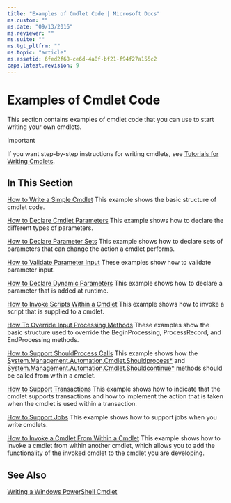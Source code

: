 ```yaml
---
title: "Examples of Cmdlet Code | Microsoft Docs"
ms.custom: ""
ms.date: "09/13/2016"
ms.reviewer: ""
ms.suite: ""
ms.tgt_pltfrm: ""
ms.topic: "article"
ms.assetid: 6fed2f68-ce6d-4a8f-bf21-f94f27a155c2
caps.latest.revision: 9
---
```

# Examples of Cmdlet Code

This section contains examples of cmdlet code that you can use to start writing your own cmdlets.

> [!IMPORTANT]
> If you want step-by-step instructions for writing cmdlets, see [Tutorials for Writing Cmdlets](./tutorials-for-writing-cmdlets.md).

## In This Section

[How to Write a Simple Cmdlet](./how-to-write-a-simple-cmdlet.md)
This example shows the basic structure of cmdlet code.

[How to Declare Cmdlet Parameters](./how-to-declare-cmdlet-parameters.md)
This example shows how to declare the different types of parameters.

[How to Declare Parameter Sets](./how-to-declare-parameter-sets.md)
This example shows how to declare sets of parameters that can change the action a cmdlet performs.

[How to Validate Parameter Input](./how-to-validate-parameter-input.md)
These examples show how to validate parameter input.

[How to Declare Dynamic Parameters](./how-to-declare-dynamic-parameters.md)
This example shows how to declare a parameter that is added at runtime.

[How to Invoke Scripts Within a Cmdlet](./how-to-invoke-scripts-within-a-cmdlet.md)
This example shows how to invoke a script that is supplied to a cmdlet.

[How To Override Input Processing Methods](./how-to-override-input-processing-methods.md)
These examples show the basic structure used to override the BeginProcessing, ProcessRecord, and EndProcessing methods.

[How to Support ShouldProcess Calls](./how-to-request-confirmations.md)
This example shows how the [System.Management.Automation.Cmdlet.Shouldprocess*](/dotnet/api/System.Management.Automation.Cmdlet.ShouldProcess) and [System.Management.Automation.Cmdlet.Shouldcontinue*](/dotnet/api/System.Management.Automation.Cmdlet.ShouldContinue) methods should be called from within a cmdlet.

[How to Support Transactions](./how-to-support-transactions.md)
This example shows how to indicate that the cmdlet supports transactions and how to implement the action that is taken when the cmdlet is used within a transaction.

[How to Support Jobs](./how-to-support-jobs.md)
This example shows how to support jobs when you write cmdlets.

[How to Invoke a Cmdlet From Within a Cmdlet](./how-to-invoke-a-cmdlet-from-within-a-cmdlet.md)
This example shows how to invoke a cmdlet from within another cmdlet, which allows you to add the functionality of the invoked cmdlet to the cmdlet you are developing.

## See Also

[Writing a Windows PowerShell Cmdlet](./writing-a-windows-powershell-cmdlet.md)
